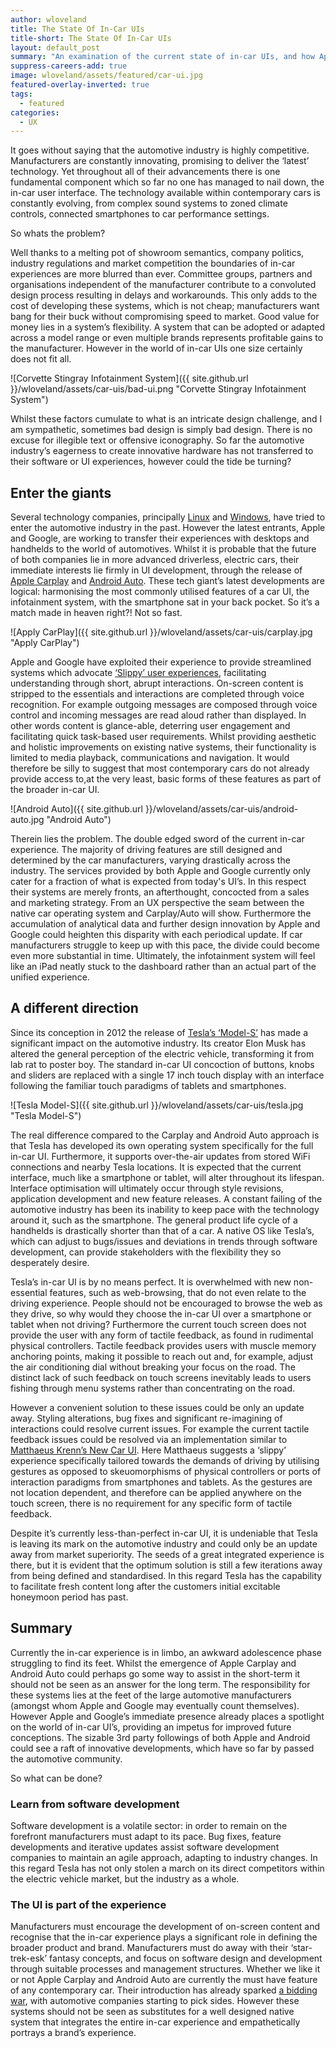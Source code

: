 ```yaml
---
author: wloveland
title: The State Of In-Car UIs
title-short: The State Of In-Car UIs
layout: default_post
summary: "An examination of the current state of in-car UIs, and how Apple, Google and Tesla are significantly shaking things up."
suppress-careers-add: true
image: wloveland/assets/featured/car-ui.jpg
featured-overlay-inverted: true
tags:
  - featured
categories:
  - UX
---
```


It goes without saying that the automotive industry is highly competitive. Manufacturers are constantly innovating, promising to deliver the ‘latest’ technology. Yet throughout all of their advancements there is one fundamental component which so far no one has managed to nail down, the in-car user interface. The technology available within contemporary cars is constantly evolving, from complex sound systems to zoned climate controls, connected smartphones to car performance settings.

So whats the problem?

Well thanks to a melting pot of showroom semantics, company politics, industry regulations and market competition the boundaries of in-car experiences are more blurred than ever. Committee groups, partners and organisations independent of the manufacturer contribute to a convoluted design process resulting in delays and workarounds. This only adds to the cost of developing these systems, which is not cheap; manufacturers want bang for their buck without compromising speed to market. Good value for money lies in a system’s flexibility. A system that can be adopted or adapted across a model range or even multiple brands represents profitable gains to the manufacturer. However in the world of in-car UIs one size certainly does not fit all.

![Corvette Stingray Infotainment System]({{ site.github.url }}/wloveland/assets/car-uis/bad-ui.png "Corvette Stingray Infotainment System")

Whilst these factors cumulate to what is an intricate design challenge, and I am sympathetic, sometimes bad design is simply bad design. There is no excuse for illegible text or offensive iconography. So far the automotive industry’s eagerness to create innovative hardware has not transferred to their software or UI experiences, however could the tide be turning?


## Enter the giants

Several technology companies, principally [Linux](https://www.automotivelinux.org/) and [Windows](http://www.autoblog.com/2014/04/07/microsoft-windows-in-the-car-video/), have tried to enter the automotive industry in the past. However the latest entrants, Apple and Google, are working to transfer their experiences with desktops and handhelds to the world of automotives. Whilst it is probable that the future of both companies lie in more advanced driverless, electric cars, their immediate interests lie firmly in UI development, through the release of [Apple Carplay](https://www.apple.com/uk/ios/carplay/) and [Android Auto](http://www.android.com/auto/). These tech giant’s latest developments are logical: harmonising the most commonly utilised features of a car UI, the infotainment system, with the smartphone sat in your back pocket. So it’s a match made in heaven right?! Not so fast.

![Apply CarPlay]({{ site.github.url }}/wloveland/assets/car-uis/carplay.jpg "Apply CarPlay")

Apple and Google have exploited their experience to provide streamlined systems which advocate [‘Slippy’ user experiences](http://www.slideshare.net/JakeZukowski/ux-in-automobiles-balancing-effective-ui-design-driver-safety-41477573), facilitating understanding through short, abrupt interactions. On-screen content is stripped to the essentials and interactions are completed through voice recognition. For example outgoing messages are composed through voice control and incoming messages are read aloud rather than displayed. In other words content is glance-able, deterring user engagement and facilitating quick task-based user requirements. Whilst providing aesthetic and holistic improvements on existing native systems, their functionality is limited to media playback, communications and navigation. It would therefore be silly to suggest that most contemporary cars do not already provide access to,at the very least, basic forms of these features as part of the broader in-car UI.

![Android Auto]({{ site.github.url }}/wloveland/assets/car-uis/android-auto.jpg "Android Auto")

Therein lies the problem. The double edged sword of the current in-car experience. The majority of driving features are still designed and determined by the car manufacturers, varying drastically across the industry. The services provided by both Apple and Google currently only cater for a fraction of what is expected from today's UI’s. In this respect their systems are merely fronts, an afterthought, concocted from a sales and marketing strategy. From an UX perspective the seam between the native car operating system and Carplay/Auto will show. Furthermore the accumulation of analytical data and further design innovation by Apple and Google could heighten this disparity with each periodical update. If car manufacturers struggle to keep up with this pace, the divide could become even more substantial in time. Ultimately, the infotainment system will feel like an iPad neatly stuck to the dashboard rather than an actual part of the unified experience.


## A different direction

Since its conception in 2012 the release of [Tesla’s ‘Model-S’](http://www.teslamotors.com/models) has made a significant impact on the automotive industry. Its creator Elon Musk has altered the general perception of the electric vehicle, transforming it from lab rat to poster boy. The standard in-car UI concoction of buttons, knobs and sliders are replaced with a single 17 inch touch display with an interface following the familiar touch paradigms of tablets and smartphones.

![Tesla Model-S]({{ site.github.url }}/wloveland/assets/car-uis/tesla.jpg "Tesla Model-S")

The real difference compared to the Carplay and Android Auto approach is that Tesla has developed its own operating system specifically for the full in-car UI. Furthermore, it supports over-the-air updates from stored WiFi connections and nearby Tesla locations. It is expected that the current interface, much like a smartphone or tablet, will alter throughout its lifespan. Interface optimisation will ultimately occur through style revisions, application development and new feature releases. A constant failing of the automotive industry has been its inability to keep pace with the technology around it, such as the smartphone. The general product life cycle of a handhelds is drastically shorter than that of a car. A native OS like Tesla’s, which can adjust to bugs/issues and deviations in trends through software development, can provide stakeholders with the flexibility they so desperately desire.

Tesla’s in-car UI is by no means perfect. It is overwhelmed with new non-essential features, such as web-browsing, that do not even relate to the driving experience. People should not be encouraged to browse the web as they drive, so why would they choose the in-car UI over a smartphone or tablet when not driving? Furthermore the current touch screen does not provide the user with any form of tactile feedback, as found in rudimental physical controllers. Tactile feedback provides users with muscle memory anchoring points, making it possible to reach out and, for example, adjust the air conditioning dial without breaking your focus on the road. The distinct lack of such feedback on touch screens inevitably leads to users fishing through menu systems rather than concentrating on the road.

However a convenient solution to these issues could be only an update away. Styling alterations, bug fixes and significant re-imagining of interactions could resolve current issues. For example the current tactile feedback issues could be resolved via an implementation similar to [Matthaeus Krenn’s New Car UI](http://matthaeuskrenn.com/new-car-ui/). Here Matthaeus suggests a ‘slippy’ experience specifically tailored towards the demands of driving by utilising gestures as opposed to skeuomorphisms of physical controllers or ports of interaction paradigms from smartphones and tablets. As the gestures are not location dependent, and therefore can be applied anywhere on the touch screen, there is no requirement for any specific form of tactile feedback.

Despite it’s currently less-than-perfect in-car UI, it is undeniable that Tesla is leaving its mark on the automotive industry and could only be an update away from market superiority. The seeds of a great integrated experience is there, but it is evident that the optimum solution is still a few iterations away from being defined and standardised. In this regard Tesla has the capability to facilitate fresh content long after the customers initial excitable honeymoon period has past.


## Summary

Currently the in-car experience is in limbo, an awkward adolescence phase struggling to find its feet. Whilst the emergence of Apple Carplay and Android Auto could perhaps go some way to assist in the short-term it should not be seen as an answer for the long term. The responsibility for these systems lies at the feet of the large automotive manufacturers (amongst whom Apple and Google may eventually count themselves). However Apple and Google’s immediate presence already places a spotlight on the world of in-car UI’s, providing an impetus for improved future conceptions. The sizable 3rd party followings of both Apple and Android could see a raft of innovative developments, which have so far by passed the automotive community.

So what can be done?

### Learn from software development

Software development is a volatile sector: in order to remain on the forefront manufacturers must adapt to its pace. Bug fixes, feature developments and iterative updates assist software development companies to maintain an agile approach, adapting to industry changes. In this regard Tesla has not only stolen a march on its direct competitors within the electric vehicle market, but the industry as a whole.

### The UI is part of the experience

Manufacturers must encourage the development of on-screen content and recognise that the in-car experience plays a significant role in defining the broader product and brand. Manufacturers must do away with their ‘star-trek-esk’ fantasy concepts, and focus on software design and development through suitable processes and management structures. Whether we like it or not Apple Carplay and Android Auto are currently the must have feature of any contemporary car. Their introduction has already sparked [a bidding war](http://www.wired.com/2014/06/carplay-android-auto-automakers/), with automotive companies starting to pick sides. However these systems should not be seen as substitutes for a well designed native system that integrates the entire in-car experience and empathetically portrays a brand’s experience.























